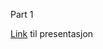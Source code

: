 Part 1

[Link](https://bouvetasa.sharepoint.com/:p:/s/OstDSFaggruppeBackend/EQiDIA2TvY1Ouw4-nO50ewUBsMMbtoKddyl57glYvajbEA?e=inDSem) til presentasjon
